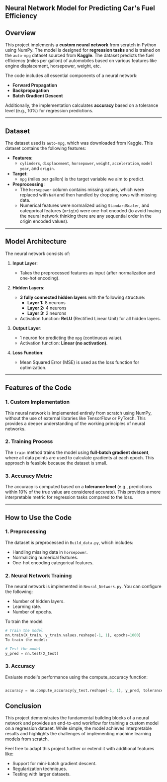 ## Neural Network Model for Predicting Car's Fuel Efficiency 

## **Overview**
This project implements a **custom neural network** from scratch in Python using NumPy. The model is designed for **regression tasks** and is trained on the `auto-mpg` dataset sourced from **Kaggle**. The dataset predicts the fuel efficiency (miles per gallon) of automobiles based on various features like engine displacement, horsepower, weight, etc.

The code includes all essential components of a neural network:
- **Forward Propagation**
- **Backpropagation**
- **Batch Gradient Descent**

Additionally, the implementation calculates **accuracy** based on a tolerance level (e.g., 10%) for regression predictions.

---

## **Dataset**
The dataset used is `auto-mpg`, which was downloaded from Kaggle. This dataset contains the following features:
- **Features**:
  - `cylinders`, `displacement`, `horsepower`, `weight`, `acceleration`, `model year`, and `origin`.
- **Target**:
  - `mpg` (miles per gallon) is the target variable we aim to predict.
- **Preprocessing**:
  - The `horsepower` column contains missing values, which were replaced with `NaN` and then handled by dropping rows with missing data.
  - Numerical features were normalized using `StandardScaler`, and categorical features (`origin`) were one-hot encoded (to avoid hvaing the neural network thinking there are any sequential order in the origin encoded values).

---

## **Model Architecture**
The neural network consists of:
1. **Input Layer**:
   - Takes the preprocessed features as input (after normalization and one-hot encoding).

2. **Hidden Layers**:
   - **3 fully connected hidden layers** with the following structure:
     - **Layer 1:** 8 neurons
     - **Layer 2:** 4 neurons
     - **Layer 3:** 2 neurons
   - Activation function: **ReLU** (Rectified Linear Unit) for all hidden layers.

3. **Output Layer**:
   - 1 neuron for predicting the `mpg` (continuous value).
   - Activation function: **Linear (no activation)**.

4. **Loss Function**:
   - Mean Squared Error (MSE) is used as the loss function for optimization.

---

## **Features of the Code**
### **1. Custom Implementation**
This neural network is implemented entirely from scratch using NumPy, without the use of external libraries like TensorFlow or PyTorch. This provides a deeper understanding of the working principles of neural networks.

### **2. Training Process**
The `train` method trains the model using **full-batch gradient descent**, where all data points are used to calculate gradients at each epoch. This approach is feasible because the dataset is small.

### **3. Accuracy Metric**
The accuracy is computed based on a **tolerance level** (e.g., predictions within 10% of the true value are considered accurate). This provides a more interpretable metric for regression tasks compared to the loss.

---

## **How to Use the Code**
### **1. Preprocessing**
The dataset is preprocessed in `Build_data.py`, which includes:
- Handling missing data in `horsepower`.
- Normalizing numerical features.
- One-hot encoding categorical features.

### **2. Neural Network Training**
The neural network is implemented in `Neural_Network.py`. You can configure the following:
- Number of hidden layers.
- Learning rate.
- Number of epochs.

To train the model:
```python
# Train the model
nn.train(X_train, y_train.values.reshape(-1, 1), epochs=1000)
To train the model:

# Test the model
y_pred = nn.test(X_test)
```

### **3. Accuracy**
Evaluate model's performance using the compute_accuracy function:

```python

accuracy = nn.compute_accuracy(y_test.reshape(-1, 1), y_pred, tolerance=0.1)
```
## Conclusion
This project demonstrates the fundamental building blocks of a neural network and provides an end-to-end workflow for training a custom model on a regression dataset. While simple, the model achieves interpretable results and highlights the challenges of implementing machine learning models from scratch.

Feel free to adapt this project further or extend it with additional features like:

- Support for mini-batch gradient descent.
- Regularization techniques.
- Testing with larger datasets.
